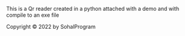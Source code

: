 This is a Qr reader created in a python attached with a demo and with compile to an exe file

Copyright © 2022 by SohalProgram
